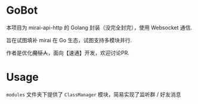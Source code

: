 # GoBot
本项目为 mirai-api-http 的 Golang 封装（没完全封完），使用 Websocket 通信.

旨在试图填补 mirai 在 Go 生态，试图支持多模块并行.

作者是优化~~魔怔人~~，面向【速通】开发，欢迎讨论PR.

# Usage

`modules` 文件夹下提供了 `ClassManager` 模块，简易实现了监听群 / 好友消息